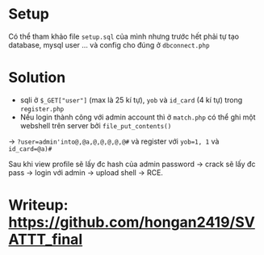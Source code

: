 # Setup

Có thể tham khảo file `setup.sql` của mình nhưng trước hết phải tự tạo database, mysql user ... và config cho đúng ở `dbconnect.php`

# Solution
- sqli ở `$_GET["user"]` (max là 25 kí tự), `yob` và `id_card` (4 kí tự) trong `register.php`
- Nếu login thành công với admin account thì ở `match.php` có thể ghi một webshell trên server bởi `file_put_contents()`

-> `?user=admin'into@,@a,@,@,@,@,@#`  và register với `yob=1, 1` và `id_card=@a)#`

Sau khi view profile sẽ lấy đc hash của admin password -> crack sẽ lấy đc pass -> login với admin -> upload shell -> RCE.

# Writeup: <https://github.com/hongan2419/SVATTT_final>